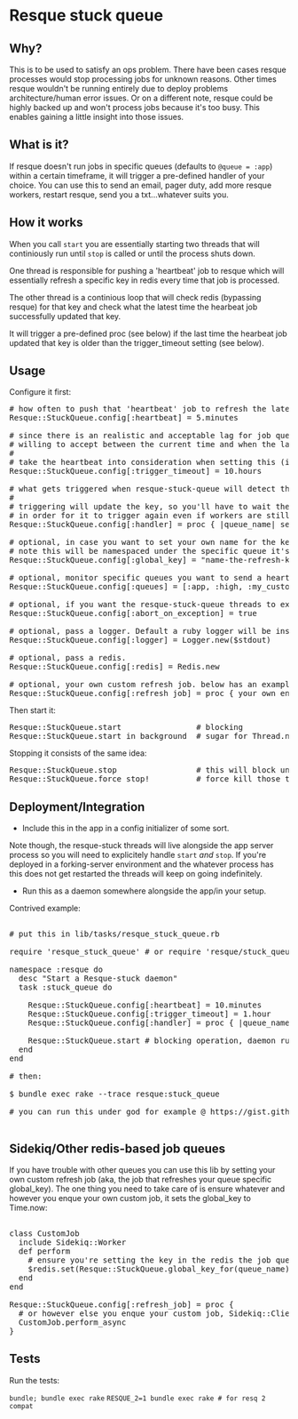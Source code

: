 # Resque stuck queue

## Why?

This is to be used to satisfy an ops problem. There have been cases resque processes would stop processing jobs for unknown reasons. Other times resque wouldn't be running entirely due to deploy problems architecture/human error issues. Or on a different note, resque could be highly backed up and won't process jobs because it's too busy. This enables gaining a little insight into those issues.

## What is it?

If resque doesn't run jobs in specific queues (defaults to `@queue = :app`) within a certain timeframe, it will trigger a pre-defined handler of your choice. You can use this to send an email, pager duty, add more resque workers, restart resque, send you a txt...whatever suits you.

## How it works

When you call `start` you are essentially starting two threads that will continiously run until `stop` is called or until the process shuts down.

One thread is responsible for pushing a 'heartbeat' job to resque which will essentially refresh a specific key in redis every time that job is processed.

The other thread is a continious loop that will check redis (bypassing resque) for that key and check what the latest time the hearbeat job successfully updated that key.

It will trigger a pre-defined proc (see below) if the last time the hearbeat job updated that key is older than the trigger_timeout setting (see below).

## Usage

Configure it first:

<pre>
# how often to push that 'heartbeat' job to refresh the latest time it worked.
Resque::StuckQueue.config[:heartbeat] = 5.minutes

# since there is an realistic and acceptable lag for job queues, set this to how much you're
# willing to accept between the current time and when the last hearbeat job went through.
#
# take the heartbeat into consideration when setting this (it will fire 10 hours + 5 minutes with above heartbeat).
Resque::StuckQueue.config[:trigger_timeout] = 10.hours

# what gets triggered when resque-stuck-queue will detect the latest heartbeat is older than the trigger_timeout time set above.
#
# triggering will update the key, so you'll have to wait the trigger_timeout again
# in order for it to trigger again even if workers are still stale.
Resque::StuckQueue.config[:handler] = proc { |queue_name| send_email("queue #{queue_name} isnt working, aaah the daemons") }

# optional, in case you want to set your own name for the key that will be used as the last good hearbeat time
# note this will be namespaced under the specific queue it's monitoring, for eg "app:name-the-refresh-key-as-you-please"
Resque::StuckQueue.config[:global_key] = "name-the-refresh-key-as-you-please"

# optional, monitor specific queues you want to send a heartbeat/monitor
Resque::StuckQueue.config[:queues] = [:app, :high, :my_custom_queue_name]

# optional, if you want the resque-stuck-queue threads to explicitly raise, default is false
Resque::StuckQueue.config[:abort_on_exception] = true

# optional, pass a logger. Default a ruby logger will be instantiated. Needs to respond to that interface.
Resque::StuckQueue.config[:logger] = Logger.new($stdout)

# optional, pass a redis. 
Resque::StuckQueue.config[:redis] = Redis.new

# optional, your own custom refresh job. below has an example.
Resque::StuckQueue.config[:refresh_job] = proc { your_own_enqueue_refreshing_global_key }
</pre>

Then start it:

<pre>
Resque::StuckQueue.start                # blocking
Resque::StuckQueue.start_in_background  # sugar for Thread.new { Resque::StuckQueue.start }
</pre>

Stopping it consists of the same idea:

<pre>
Resque::StuckQueue.stop                 # this will block until the threads end their current iteration
Resque::StuckQueue.force_stop!          # force kill those threads and let's move on
</pre>

## Deployment/Integration

* Include this in the app in a config initializer of some sort.

Note though, the resque-stuck threads will live alongside the app server process so you will need to explicitely handle `start` _and_ `stop`. If you're deployed in a forking-server environment and the whatever process has this does not get restarted the threads will keep on going indefinitely.

* Run this as a daemon somewhere alongside the app/in your setup.

Contrived example:

<pre>

# put this in lib/tasks/resque_stuck_queue.rb

require 'resque_stuck_queue' # or require 'resque/stuck_queue'

namespace :resque do
  desc "Start a Resque-stuck daemon"
  task :stuck_queue do

    Resque::StuckQueue.config[:heartbeat] = 10.minutes
    Resque::StuckQueue.config[:trigger_timeout] = 1.hour
    Resque::StuckQueue.config[:handler] = proc { |queue_name| $stderr.puts("resque queue #{queue_name} wonky!") }

    Resque::StuckQueue.start # blocking operation, daemon running
  end
end

# then:

$ bundle exec rake --trace resque:stuck_queue

# you can run this under god for example @ https://gist.github.com/shaiguitar/298935953d91faa6bd4e

</pre>

## Sidekiq/Other redis-based job queues

If you have trouble with other queues you can use this lib by setting your own custom refresh job (aka, the job that refreshes your queue specific global_key). The one thing you need to take care of is ensure whatever and however you enque your own custom job, it sets the global_key to Time.now:

<pre>

class CustomJob
  include Sidekiq::Worker
  def perform
    # ensure you're setting the key in the redis the job queue is using
    $redis.set(Resque::StuckQueue.global_key_for(queue_name), Time.now.to_i)
  end
end

Resque::StuckQueue.config[:refresh_job] = proc {
  # or however else you enque your custom job, Sidekiq::Client.enqueue(CustomJob), whatever, etc.
  CustomJob.perform_async
}
</pre>

## Tests

Run the tests:

`bundle; bundle exec rake`
`RESQUE_2=1 bundle exec rake # for resq 2 compat`
